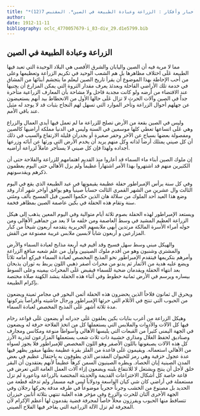```yaml
---
title: "*أخبار وأفكار : الزراعة وعبادة الطبيعة في الصين*. المقتبس 7(12)"
author: 
date: 1912-11-11
bibliography: oclc_4770057679-i_83-div_29.d1e5799.bib
---
```




##  الزراعة   وعبادة الطبيعة في الصين 


 مما لا مرية فيه أن الصين واليابان والشرق الأقصى هي البلاد الوحيدة التي تعبد فيها الطبيعة عَلَى اختلاف مظاهرها بل هم الشعب الوحيد في تكريم الزراعة وتعظيمها وعلى من أحب الإحاطة بهذا الموضوع أن يقرأ تاريخ الصين ليعلم ما يتجشم أبنائها من المشاق في خدمة تلك الأراضي القاحلة وبعدئذ يعرف مقدار الثروة التي يمكن المزارع أن يجنيها عند الاقتضاء من أرضه ولو كانت مجدبة قاحل ولا مشاحة بأن المعارف الزراعية متأخرة جداً في الصين وآلات الحرث لا تزال عَلَى حالها الأول من الانحطاط بيد أنهم يستعيضون عن جهلهم أحوال الزراعة وتأخر الموارد التي تسهل لهم النجاح بثبات قد لا يوجد له مثيل عند باقي الأمم. 

 وليس في الصين بقعة من الأرض تصلح للزراعة ما لم تعمل فيها أيدي العمال والزراع وهي عَلَى اتساعها تعطي كلها موسمين في السنة وليس في الدنيا مملكة أراضيها كالصين ومفصولة بعضها بسياج عن الآخر وحفر صغيرة أو بجدران قليلة الارتفاع والسبب في ذلك أن كل صيني يمتلك أرضاً لذاته وكل منهم يريد أن يخدم الأرض التي ورثها عن آبائه وزرعها أجداده ولهذا فإن كل صيني لا يستأجر عاملاً لزراعة أراضيه. 

 إن ملوك الصين أبناء ماء السماء قد أعاروا منذ القديم اهتمامهم للزراعة والفلاحة حتى أن   الكثيرين منهم قد اشتهروا بهذا الأمر اشتهاراً عظيماً ولم يزل الأهالي حتى اليوم يعظمون ذكرهم ويقدسونهم. 

 وفي كل سنة يرأس الإمبراطور حفلة عظيمة يقيمونها في عيد الطبيعة الذي يقع في اليوم الثالث وال  عشرين  من الشهر القمري الثالث حساباً صينياً وهو يوافق أواخر شهر آذار وقد وضع هذا العيد  أحد  الملوك من سلالة هان الذين حكموا الصين قبل المسيح بألف ومئتي سنة وتقام هذه الحفلة في بكين عاصمة الصين بمظاهر فخمة. 

 ويستعد الإمبراطور لهذه الحفلة بصوم  ثلاثة  أيام متوالية وفي اليوم المعين يذهب إلى هيكل الزراعة العظيم المشيد في وسط العاصمة ومن خلفه ما لا يعد من جماهير الأهالي ومن حوله أمراء الأسرة المالكة مرتدين أبهى ملابسهم الحريرية يتقدمه  أربعون  شيخاً من كبار المزارعين و  أربعون  شاباً لابسين ملابس غريبة مصنوعة من القش. 

 والهيكل مبني وسط سهل فسيح وقد أقيم فيه  أربعة  مذابح لعبادة السماء والأرض والمشتري وشنبون وهو من أقدم ملوك الصينيين وأول من علم شعبه منافع الزراعة وأمرهم بتكريمها فيتقدم الإمبراطور نحو المذبح المخصص لعبادة السماء فيركع أمامه ثلاثاً ويضع عليه هدية من الأثمار ثم يدنو من محراث أصفر ذهبي اللون يربط به ثوران يذبحان بعد انتهاء الحفلة ويقدمان ضحية للسماء فيقبض عَلَى المحراث بيمينه وعلى السوط بيساره ويرسم في الأرض  ثمانية  خطوط وفي أثناء هذه الحفلة ينشد الكهنة صلاة مختصة بإكرام الطبيعة. 

 ويحرق ال  ثمانون  فلاحاً الذين يحضرون هذه الحفلة أثمن البخور في مجامر ثمينة ويضعون من الحبوب التي تنتج في الأثلام التي حرثها الإمبراطور ورجال حاشيته وأقراصاً يتركونها مدة  ثلاثة  أشهر عَلَى المذبح المخصص لعبادة السماء. 

 وهيكل الزراعة من أغرب بنايات بكين يعلقون عَلَى جدرانه أو يضعون عَلَى قواعد رخام فيها كل الآلات والأدوات والملابس التي يستعملها كل من اتخذ الفلاحة حرفة له ويضعون في الجهة اليمنى كثيراً من القبعات التي يلبسها الأهالي وأسواطاً منوعة ومكانس ومجارف وصناديق لحفظ الغلال ومذاري خشبية ذات  ثلاث  شعب يستعملها المزارعون لتذرية الأرز كل هذه الآلات يصبغونها باللون الأصفر وهو اللون المخصص للإمبراطور فلا يجوز لسواه من الأهالي استعماله.   ويقيمون عَلَى قاعدة من الفلز بقرة عظيمة بطنها مبقور يظهر فيها عدة عجول خزفية وهي رمز للحيوان المقدس الذي يطوفون به باحتفال عظيم في بعض المدن الصينية إبان الحصاد. ويطره الصينيون السمن كرهاً عظيماً لأنهم يعتقدون أن البقر خلق لأجل أن ينتج ويشتغل لا للانتفاع بلبنه ويضعون إزاء آلات العمل العامة التي تعرض في قاعة خاصة كل أشكال الاختراعات القديمة والحديثة المختصة بالزراعة وناعورة لم تزل مستعملة في أراضي كان شي كيان الواسعة ودولاباً ليس فيه مسمار ولم تدخله قطعة من الحديد بل مصنوع من الخشب وجرناً حجرياً موضوعاً في طرفه مدقة يحركها رجلان وفي الجهة الأخرى آلتان للحرث والزرع وفي مؤخر هذه العلبة تنتهي بثلاثة أنابين خيزران تتساقط منها الحبوب ويفرزون محلاً خاصاً لمجرفة فضية يقدمون لها أعظم الإكرام لأن المجرفة لم تزل الآلة الزراعية التي يفاخر فيها الفلاح الصيني. 
